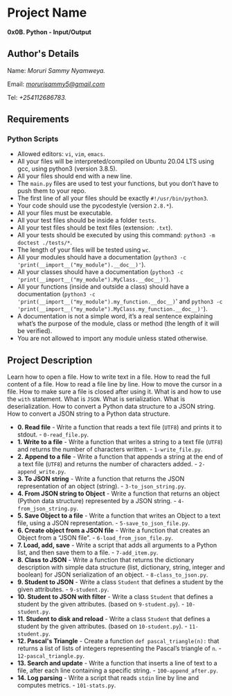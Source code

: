 # Project Name
**0x0B. Python - Input/Output**

## Author's Details
Name: *Moruri Sammy Nyamweya.*

Email: *morurisammy5@gmail.com*

Tel: *+254112686783.*

##  Requirements

### Python Scripts
*   Allowed editors: `vi`, `vim`, `emacs`.
*   All your files will be interpreted/compiled on Ubuntu 20.04 LTS using gcc, using python3 (version 3.8.5).
*   All your files should end with a new line.
*   The `main.py` files are used to test your functions, but you don’t have to push them to your repo.
*   The first line of all your files should be exactly `#!/usr/bin/python3`.
*   Your code should use the pycodestyle (version `2.8.*`).
*   All your files must be executable.
*   All your test files should be inside a folder `tests`.
*   All your test files should be text files (extension: `.txt`).
*   All your tests should be executed by using this command: `python3 -m doctest ./tests/*`.
*   The length of your files will be tested using `wc`.
*   All your modules should have a documentation (`python3 -c 'print(__import__("my_module").__doc__)'`).
*   All your classes should have a documentation (`python3 -c 'print(__import__("my_module").MyClass.__doc__)'`).
*   All your functions (inside and outside a class) should have a documentation (`python3 -c 'print(__import__("my_module").my_function.__doc__)`' and `python3 -c 'print(__import__("my_module").MyClass.my_function.__doc__)'`).
*   A documentation is not a simple word, it’s a real sentence explaining what’s the purpose of the module, class or method (the length of it will be verified).
*   You are not allowed to import any module unless stated otherwise.


## Project Description
Learn how to open a file.
How to write text in a file.
How to read the full content of a file.
How to read a file line by line.
How to move the cursor in a file.
How to make sure a file is closed after using it.
What is and how to use the `with` statement.
What is `JSON`.
What is serialization.
What is deserialization.
How to convert a Python data structure to a JSON string.
How to convert a JSON string to a Python data structure.


* **0. Read file** - Write a function that reads a text file (`UTF8`) and prints it to stdout. - `0-read_file.py`.
* **1. Write to a file** - Write a function that writes a string to a text file (`UTF8`) and returns the number of characters written. - `1-write_file.py`.
* **2. Append to a file** - Write a function that appends a string at the end of a text file (`UTF8`) and returns the number of characters added. - `2-append_write.py`.
* **3. To JSON string** - Write a function that returns the JSON representation of an object (string). - `3-to_json_string.py`.
* **4. From JSON string to Object** - Write a function that returns an object (Python data structure) represented by a JSON string. - `4-from_json_string.py`.
* **5. Save Object to a file** - Write a function that writes an Object to a text file, using a JSON representation. - `5-save_to_json_file.py`.
* **6. Create object from a JSON file** - Write a function that creates an Object from a “JSON file”. - `6-load_from_json_file.py`.
* **7. Load, add, save** - Write a script that adds all arguments to a Python list, and then save them to a file. - `7-add_item.py`.
* **8. Class to JSON** - Write a function that returns the dictionary description with simple data structure (list, dictionary, string, integer and boolean) for JSON serialization of an object. - `8-class_to_json.py`.
* **9. Student to JSON** - Write a class `Student` that defines a student by the given attributes. - `9-student.py`.
* **10. Student to JSON with filter** - Write a class `Student` that defines a student by the given attributes. (based on `9-student.py`). - `10-student.py`.
* **11. Student to disk and reload** - Write a class `Student` that defines a student by the given attributes. (based on `10-student.py`). - `11-student.py`.
* **12. Pascal's Triangle** - Create a function `def pascal_triangle(n):` that returns a list of lists of integers representing the Pascal’s triangle of `n`. - `12-pascal_triangle.py`.
* **13. Search and update** - Write a function that inserts a line of text to a file, after each line containing a specific string. - `100-append_after.py`.
* **14. Log parsing** - Write a script that reads `stdin` line by line and computes metrics. - `101-stats.py`.

